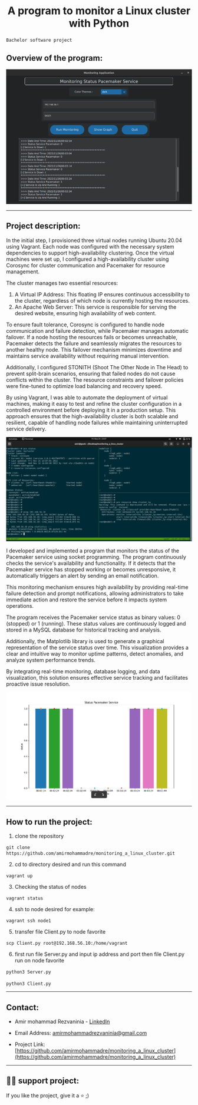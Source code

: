 
<div style="text-align: center;">

# A program to monitor a Linux cluster with Python

</div>


`Bachelor software project`

## Overview of the program:

![image](./img/app.png)

---

## Project description:

In the initial step, I provisioned three virtual nodes running Ubuntu 20.04 using Vagrant. Each node was configured with the necessary system dependencies to support high-availability clustering. Once the virtual machines were set up, I configured a high-availability cluster using Corosync for cluster communication and Pacemaker for resource management.

The cluster manages two essential resources:
1. A Virtual IP Address: This floating IP ensures continuous accessibility to the cluster, regardless of which node is currently hosting the resources.
2. An Apache Web Server: This service is responsible for serving the desired website, ensuring high availability of web content.

To ensure fault tolerance, Corosync is configured to handle node communication and failure detection, while Pacemaker manages automatic failover. If a node hosting the resources fails or becomes unreachable, Pacemaker detects the failure and seamlessly migrates the resources to another healthy node. This failover mechanism minimizes downtime and maintains service availability without requiring manual intervention.

Additionally, I configured STONITH (Shoot The Other Node in The Head) to prevent split-brain scenarios, ensuring that failed nodes do not cause conflicts within the cluster. The resource constraints and failover policies were fine-tuned to optimize load balancing and recovery speed.

By using Vagrant, I was able to automate the deployment of virtual machines, making it easy to test and refine the cluster configuration in a controlled environment before deploying it in a production setup. This approach ensures that the high-availability cluster is both scalable and resilient, capable of handling node failures while maintaining uninterrupted service delivery.


![image](./img/terminal.png)

I developed and implemented a program that monitors the status of the Pacemaker service using socket programming. The program continuously checks the service's availability and functionality. If it detects that the Pacemaker service has stopped working or becomes unresponsive, it automatically triggers an alert by sending an email notification.

This monitoring mechanism ensures high availability by providing real-time failure detection and prompt notifications, allowing administrators to take immediate action and restore the service before it impacts system operations.

The program receives the Pacemaker service status as binary values: 0 (stopped) or 1 (running). These status values are continuously logged and stored in a MySQL database for historical tracking and analysis.

Additionally, the Matplotlib library is used to generate a graphical representation of the service status over time. This visualization provides a clear and intuitive way to monitor uptime patterns, detect anomalies, and analyze system performance trends.

By integrating real-time monitoring, database logging, and data visualization, this solution ensures effective service tracking and facilitates proactive issue resolution.


![image](./img/graph.png)

---

## How to run the project:

1. clone the repository
```
git clone https://github.com/amirmohammadre/monitoring_a_linux_cluster.git
```

2. cd to directory desired and run this command
```
vagrant up
```

3. Checking the status of nodes 
```
vagrant status
```

4. ssh to node desired for example:
```
vagrant ssh node1
```

5. transfer file Client.py to node favorite
```
scp Client.py root@192.168.56.10:/home/vagrant
```

6. first run file Server.py and input ip address and port   then file Client.py run on node favorite
```
python3 Server.py

python3 Client.py
```

---

## Contact:

- Amir mohammad Rezvaninia - [LinkedIn](https://www.linkedin.com/in/amirmohammadrezvaninia/) 

- Email Address: amirmohammadrezvaninia@gmail.com

- Project Link: [https://github.com/amirmohammadre/monitoring_a_linux_cluster](https://github.com/amirmohammadre/monitoring_a_linux_cluster)

---

## :man_technologist: support project:	
If you like the project, give it a :star: ;)
